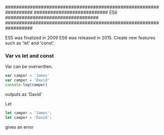 ##################################################################
########################### ES6 ##################################
##################################################################

ES5 was finalized in 2009
ES6 was released in 2015.
Create new features such as 'let' and 'const'.

### Var vs let and const
Var can be overwritten.
``` Javascript
var camper = 'James'
var camper = 'David'
console.log(camper)
```
outputs as 'David'

Let
```Javascript
let camper = 'James';
let camper = 'David';
```
gives an error